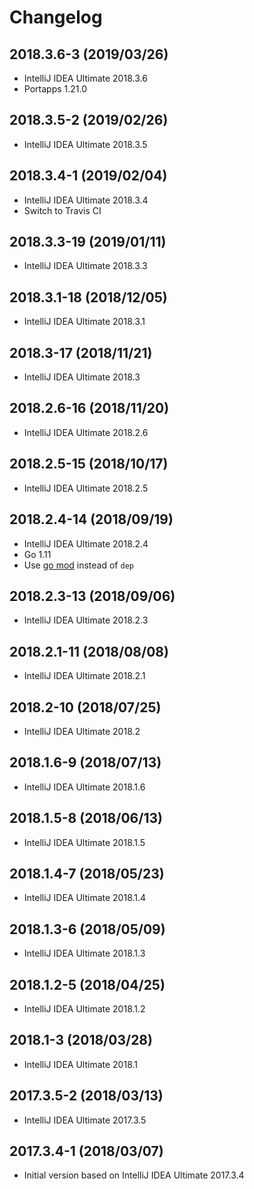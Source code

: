# Changelog

## 2018.3.6-3 (2019/03/26)

* IntelliJ IDEA Ultimate 2018.3.6
* Portapps 1.21.0

## 2018.3.5-2 (2019/02/26)

* IntelliJ IDEA Ultimate 2018.3.5

## 2018.3.4-1 (2019/02/04)

* IntelliJ IDEA Ultimate 2018.3.4
* Switch to Travis CI

## 2018.3.3-19 (2019/01/11)

* IntelliJ IDEA Ultimate 2018.3.3

## 2018.3.1-18 (2018/12/05)

* IntelliJ IDEA Ultimate 2018.3.1

## 2018.3-17 (2018/11/21)

* IntelliJ IDEA Ultimate 2018.3

## 2018.2.6-16 (2018/11/20)

* IntelliJ IDEA Ultimate 2018.2.6

## 2018.2.5-15 (2018/10/17)

* IntelliJ IDEA Ultimate 2018.2.5

## 2018.2.4-14 (2018/09/19)

* IntelliJ IDEA Ultimate 2018.2.4
* Go 1.11
* Use [go mod](https://golang.org/cmd/go/#hdr-Module_maintenance) instead of `dep`

## 2018.2.3-13 (2018/09/06)

* IntelliJ IDEA Ultimate 2018.2.3

## 2018.2.1-11 (2018/08/08)

* IntelliJ IDEA Ultimate 2018.2.1

## 2018.2-10 (2018/07/25)

* IntelliJ IDEA Ultimate 2018.2

## 2018.1.6-9 (2018/07/13)

* IntelliJ IDEA Ultimate 2018.1.6

## 2018.1.5-8 (2018/06/13)

* IntelliJ IDEA Ultimate 2018.1.5

## 2018.1.4-7 (2018/05/23)

* IntelliJ IDEA Ultimate 2018.1.4

## 2018.1.3-6 (2018/05/09)

* IntelliJ IDEA Ultimate 2018.1.3

## 2018.1.2-5 (2018/04/25)

* IntelliJ IDEA Ultimate 2018.1.2

## 2018.1-3 (2018/03/28)

* IntelliJ IDEA Ultimate 2018.1

## 2017.3.5-2 (2018/03/13)

* IntelliJ IDEA Ultimate 2017.3.5

## 2017.3.4-1 (2018/03/07)

* Initial version based on IntelliJ IDEA Ultimate 2017.3.4
